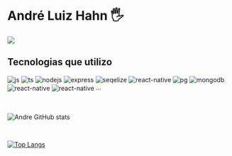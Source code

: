 #  André Luiz Hahn 🖐️
<a href = "mailto:Andrehahn05@gmail.com"><img src="https://img.shields.io/badge/Gmail-D14836?style=for-the-badge&logo=gmail&logoColor=white" target="_blank"></a>

## Tecnologias que utilizo 

<div style="display: inline_block">
  <img align="center" alt="js" src="https://img.shields.io/badge/JavaScript-F7DF1E?style=for-the-badge&logo=javascript&logoColor=black" />
  <img align="center" alt="ts" src="https://img.shields.io/badge/TypeScript-007ACC?style=for-the-badge&logo=typescript&logoColor=white" />
  <img align="center" alt="nodejs" src="https://img.shields.io/badge/Node.js-43853D?style=for-the-badge&logo=node.js&logoColor=white" />
  <img align="center" alt="express" src="https://img.shields.io/badge/Express.js-404D59?style=for-the-badge"/>
  <img align="center" alt="seqelize" src="https://img.shields.io/badge/sequelize-323330?style=for-the-badge&logo=sequelize&logoColor=blue" />
  <img align="center" alt="react-native" src="https://img.shields.io/badge/SQLite-07405E?style=for-the-badge&logo=sqlite&logoColor=white" />
  <img align="center" alt="pg" src="https://img.shields.io/badge/PostgreSQL-316192?style=for-the-badge&logo=postgresql&logoColor=white" />
  <img align="center" alt="mongodb" src="https://img.shields.io/badge/MongoDB-4EA94B?style=for-the-badge&logo=mongodb&logoColor=white" />
  <img align="center" alt="react-native" src="https://img.shields.io/badge/React_Native-20232A?style=for-the-badge&logo=react&logoColor=61DAFB" />
  <img align="center" alt="react-native" src="https://img.shields.io/badge/Kotlin-0095D5?&style=for-the-badge&logo=kotlin&logoColor=white" />
  ...
</div><br/><br>


![Andre GitHub stats](https://github-readme-stats.vercel.app/api?username=andrehahn05&show_icons=true&theme=radical)

&nbsp;

[![Top Langs](https://github-readme-stats.vercel.app/api/top-langs/?username=andrehahn05&langs_count=6)](https://github.com/andrehahn05/github-readme-stats)


